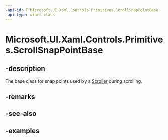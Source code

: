 ```yaml
---
-api-id: T:Microsoft.UI.Xaml.Controls.Primitives.ScrollSnapPointBase
-api-type: winrt class
---
```


# Microsoft.UI.Xaml.Controls.Primitives.ScrollSnapPointBase

<!--
public class ScrollSnapPointBase : Microsoft.UI.Xaml.Controls.Primitives.SnapPointBase
-->

## -description

The base class for snap points used by a [Scroller](scroller.md) during scrolling.

## -remarks

## -see-also

## -examples

